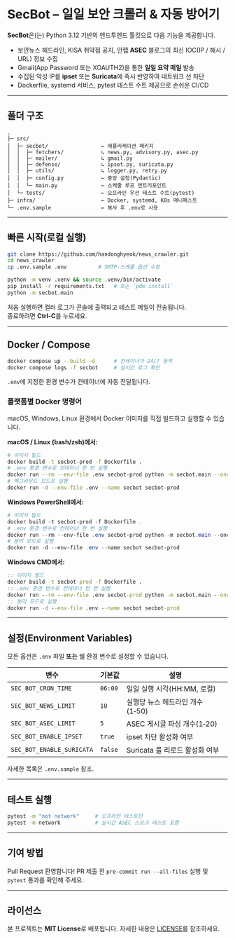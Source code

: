 # SecBot – 일일 보안 크롤러 & 자동 방어기

**SecBot**은(는) Python 3.12 기반의 엔드투엔드 툴킷으로 다음 기능을 제공합니다.

* 보안뉴스 헤드라인, KISA 취약점 공지, 안랩 **ASEC** 블로그의 최신 IOC(IP / 해시 / URL) 정보 수집  
* Gmail(App Password 또는 XOAUTH2)을 통한 **일일 요약 메일** 발송  
* 수집된 악성 IP를 **ipset** 또는 **Suricata**에 즉시 반영하여 네트워크 선 차단  
* Dockerfile, systemd 서비스, pytest 테스트 수트 제공으로 손쉬운 CI/CD

---

## 폴더 구조

```text
.
├─ src/
│  ├─ secbot/                 ← 애플리케이션 패키지
│  │  ├─ fetchers/            ↳ news.py, advisory.py, asec.py
│  │  ├─ mailer/              ↳ gmail.py
│  │  ├─ defense/             ↳ ipset.py, suricata.py
│  │  ├─ utils/               ↳ logger.py, retry.py
│  │  ├─ config.py            ← 중앙 설정(Pydantic)
│  │  └─ main.py              ← 스케줄 루프 엔트리포인트
│  └─ tests/                  ← 오프라인 우선 테스트 수트(pytest)
├─ infra/                     ← Docker, systemd, K8s 매니페스트
└─ .env.sample                ← 복사 후 .env로 사용
```

---

## 빠른 시작(로컬 실행)

```bash
git clone https://github.com/handonghyeok/news_crawler.git
cd news_crawler
cp .env.sample .env          # SMTP·스케줄 옵션 수정

python -m venv .venv && source .venv/bin/activate
pip install -r requirements.txt   # 또는 `pdm install`
python -m secbot.main
```

처음 실행하면 컬러 로그가 콘솔에 출력되고 테스트 메일이 전송됩니다.  
종료하려면 **Ctrl‑C**를 누르세요.

---

## Docker / Compose

```bash
docker compose up --build -d      # 컨테이너가 24/7 동작
docker compose logs -f secbot     # 실시간 로그 확인
```

`.env`에 지정한 환경 변수가 컨테이너에 자동 전달됩니다.

### 플랫폼별 Docker 명령어

macOS, Windows, Linux 환경에서 Docker 이미지를 직접 빌드하고 실행할 수 있습니다.

**macOS / Linux (bash/zsh)에서:**
```bash
# 이미지 빌드
docker build -t secbot-prod -f Dockerfile .
# .env 환경 변수로 컨테이너 한 번 실행
docker run --rm --env-file .env secbot-prod python -m secbot.main --once
# 백그라운드 모드로 실행
docker run -d --env-file .env --name secbot secbot-prod
```
**Windows PowerShell에서:**
```powershell
# 이미지 빌드
docker build -t secbot-prod -f Dockerfile .
# .env 환경 변수로 컨테이너 한 번 실행
docker run --rm --env-file .env secbot-prod python -m secbot.main --once
# 분리 모드로 실행
docker run -d --env-file .env --name secbot secbot-prod
```
**Windows CMD에서:**
```bat
:: 이미지 빌드
docker build -t secbot-prod -f Dockerfile .
:: .env 환경 변수로 컨테이너 한 번 실행
docker run --rm --env-file .env secbot-prod python -m secbot.main --once
:: 분리 모드로 실행
docker run -d --env-file .env --name secbot secbot-prod
```
---

## 설정(Environment Variables)

모든 옵션은 `.env` 파일 **또는** 쉘 환경 변수로 설정할 수 있습니다.

| 변수 | 기본값 | 설명 |
|------|--------|------|
|`SEC_BOT_CRON_TIME`|`06:00`|일일 실행 시각(HH:MM, 로컬)|
|`SEC_BOT_NEWS_LIMIT`|`10`|실행당 뉴스 헤드라인 개수(1‑50)|
|`SEC_BOT_ASEC_LIMIT`|`5`|ASEC 게시글 파싱 개수(1‑20)|
|`SEC_BOT_ENABLE_IPSET`|`true`|ipset 차단 활성화 여부|
|`SEC_BOT_ENABLE_SURICATA`|`false`|Suricata 룰 리로드 활성화 여부|

자세한 목록은 `.env.sample` 참조.

---

## 테스트 실행

```bash
pytest -m "not network"     # 오프라인 테스트만
pytest -m network           # 실시간 ASEC 스모크 테스트 포함
```

---

## 기여 방법

Pull Request 환영합니다! PR 제출 전 `pre‑commit run --all-files` 실행 및 `pytest` 통과를 확인해 주세요.

---

## 라이선스

본 프로젝트는 **MIT License**로 배포됩니다. 자세한 내용은 [LICENSE](LICENSE)를 참조하세요.